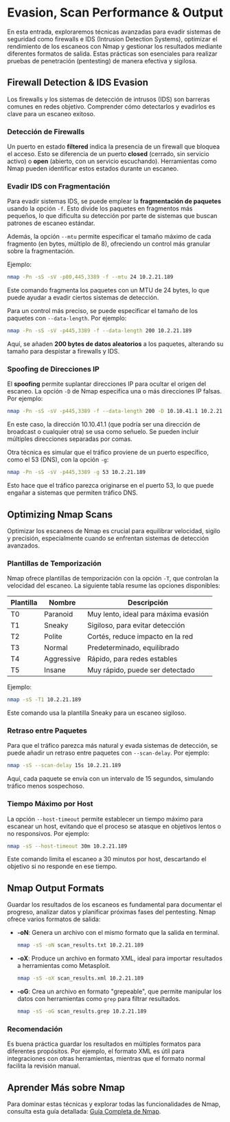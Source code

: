 
# Evasion, Scan Performance & Output

En esta entrada, exploraremos técnicas avanzadas para evadir sistemas de seguridad como firewalls e IDS (Intrusion Detection Systems), optimizar el rendimiento de los escaneos con Nmap y gestionar los resultados mediante diferentes formatos de salida. Estas prácticas son esenciales para realizar pruebas de penetración (pentesting) de manera efectiva y sigilosa.

## Firewall Detection & IDS Evasion

Los firewalls y los sistemas de detección de intrusos (IDS) son barreras comunes en redes objetivo. Comprender cómo detectarlos y evadirlos es clave para un escaneo exitoso.

### Detección de Firewalls
Un puerto en estado **filtered** indica la presencia de un firewall que bloquea el acceso. Esto se diferencia de un puerto **closed** (cerrado, sin servicio activo) o **open** (abierto, con un servicio escuchando). Herramientas como Nmap pueden identificar estos estados durante un escaneo.

### Evadir IDS con Fragmentación
Para evadir sistemas IDS, se puede emplear la **fragmentación de paquetes** usando la opción `-f`. Esto divide los paquetes en fragmentos más pequeños, lo que dificulta su detección por parte de sistemas que buscan patrones de escaneo estándar. 

Además, la opción `--mtu` permite especificar el tamaño máximo de cada fragmento (en bytes, múltiplo de 8), ofreciendo un control más granular sobre la fragmentación.

Ejemplo:
```bash
nmap -Pn -sS -sV -p80,445,3389 -f --mtu 24 10.2.21.189
```
Este comando fragmenta los paquetes con un MTU de 24 bytes, lo que puede ayudar a evadir ciertos sistemas de detección.

Para un control más preciso, se puede especificar el tamaño de los paquetes con `--data-length`. Por ejemplo:
```bash
nmap -Pn -sS -sV -p445,3389 -f --data-length 200 10.2.21.189
```
Aquí, se añaden **200 bytes de datos aleatorios** a los paquetes, alterando su tamaño para despistar a firewalls y IDS.

### Spoofing de Direcciones IP
El **spoofing** permite suplantar direcciones IP para ocultar el origen del escaneo. La opción `-D` de Nmap especifica una o más direcciones IP falsas. Por ejemplo:
```bash
nmap -Pn -sS -sV -p445,3389 -f --data-length 200 -D 10.10.41.1 10.2.21.189
```
En este caso, la dirección 10.10.41.1 (que podría ser una dirección de broadcast o cualquier otra) se usa como señuelo. Se pueden incluir múltiples direcciones separadas por comas.

Otra técnica es simular que el tráfico proviene de un puerto específico, como el 53 (DNS), con la opción `-g`:
```bash
nmap -Pn -sS -sV -p445,3389 -g 53 10.2.21.189
```
Esto hace que el tráfico parezca originarse en el puerto 53, lo que puede engañar a sistemas que permiten tráfico DNS.

## Optimizing Nmap Scans

Optimizar los escaneos de Nmap es crucial para equilibrar velocidad, sigilo y precisión, especialmente cuando se enfrentan sistemas de detección avanzados.

### Plantillas de Temporización
Nmap ofrece plantillas de temporización con la opción `-T`, que controlan la velocidad del escaneo. La siguiente tabla resume las opciones disponibles:

| Plantilla | Nombre       | Descripción                                   |
|-----------|--------------|-----------------------------------------------|
| T0        | Paranoid     | Muy lento, ideal para máxima evasión         |
| T1        | Sneaky       | Sigiloso, para evitar detección              |
| T2        | Polite       | Cortés, reduce impacto en la red             |
| T3        | Normal       | Predeterminado, equilibrado                  |
| T4        | Aggressive   | Rápido, para redes estables                  |
| T5        | Insane       | Muy rápido, puede ser detectado              |

Ejemplo:
```bash
nmap -sS -T1 10.2.21.189
```
Este comando usa la plantilla Sneaky para un escaneo sigiloso.

### Retraso entre Paquetes
Para que el tráfico parezca más natural y evada sistemas de detección, se puede añadir un retraso entre paquetes con `--scan-delay`. Por ejemplo:
```bash
nmap -sS --scan-delay 15s 10.2.21.189
```
Aquí, cada paquete se envía con un intervalo de 15 segundos, simulando tráfico menos sospechoso.

### Tiempo Máximo por Host
La opción `--host-timeout` permite establecer un tiempo máximo para escanear un host, evitando que el proceso se atasque en objetivos lentos o no responsivos. Por ejemplo:
```bash
nmap -sS --host-timeout 30m 10.2.21.189
```
Este comando limita el escaneo a 30 minutos por host, descartando el objetivo si no responde en ese tiempo.

## Nmap Output Formats

Guardar los resultados de los escaneos es fundamental para documentar el progreso, analizar datos y planificar próximas fases del pentesting. Nmap ofrece varios formatos de salida:

- **-oN**: Genera un archivo con el mismo formato que la salida en terminal.
  ```bash
  nmap -sS -oN scan_results.txt 10.2.21.189
  ```

- **-oX**: Produce un archivo en formato XML, ideal para importar resultados a herramientas como Metasploit.
  ```bash
  nmap -sS -oX scan_results.xml 10.2.21.189
  ```

- **-oG**: Crea un archivo en formato "grepeable", que permite manipular los datos con herramientas como `grep` para filtrar resultados.
  ```bash
  nmap -sS -oG scan_results.grep 10.2.21.189
  ```

### Recomendación
Es buena práctica guardar los resultados en múltiples formatos para diferentes propósitos. Por ejemplo, el formato XML es útil para integraciones con otras herramientas, mientras que el formato normal facilita la revisión manual.

## Aprender Más sobre Nmap

Para dominar estas técnicas y explorar todas las funcionalidades de Nmap, consulta esta guía detallada: [Guía Completa de Nmap](https://xhetic-shards.vercel.app/tools/nmap.html).

